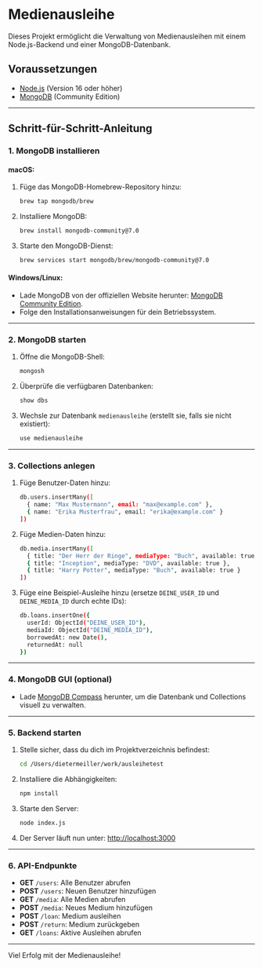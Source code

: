 # Medienausleihe

Dieses Projekt ermöglicht die Verwaltung von Medienausleihen mit einem Node.js-Backend und einer MongoDB-Datenbank.

## Voraussetzungen

- [Node.js](https://nodejs.org/) (Version 16 oder höher)
- [MongoDB](https://www.mongodb.com/) (Community Edition)

---

## Schritt-für-Schritt-Anleitung

### 1. MongoDB installieren

#### macOS:
1. Füge das MongoDB-Homebrew-Repository hinzu:
   ```bash
   brew tap mongodb/brew
   ```
2. Installiere MongoDB:
   ```bash
   brew install mongodb-community@7.0
   ```
3. Starte den MongoDB-Dienst:
   ```bash
   brew services start mongodb/brew/mongodb-community@7.0
   ```

#### Windows/Linux:
- Lade MongoDB von der offiziellen Website herunter: [MongoDB Community Edition](https://www.mongodb.com/try/download/community).
- Folge den Installationsanweisungen für dein Betriebssystem.

---

### 2. MongoDB starten

1. Öffne die MongoDB-Shell:
   ```bash
   mongosh
   ```
2. Überprüfe die verfügbaren Datenbanken:
   ```bash
   show dbs
   ```
3. Wechsle zur Datenbank `medienausleihe` (erstellt sie, falls sie nicht existiert):
   ```bash
   use medienausleihe
   ```

---

### 3. Collections anlegen

1. Füge Benutzer-Daten hinzu:
   ```bash
   db.users.insertMany([
     { name: "Max Mustermann", email: "max@example.com" },
     { name: "Erika Musterfrau", email: "erika@example.com" }
   ])
   ```
2. Füge Medien-Daten hinzu:
   ```bash
   db.media.insertMany([
     { title: "Der Herr der Ringe", mediaType: "Buch", available: true },
     { title: "Inception", mediaType: "DVD", available: true },
     { title: "Harry Potter", mediaType: "Buch", available: true }
   ])
   ```
3. Füge eine Beispiel-Ausleihe hinzu (ersetze `DEINE_USER_ID` und `DEINE_MEDIA_ID` durch echte IDs):
   ```bash
   db.loans.insertOne({
     userId: ObjectId("DEINE_USER_ID"),
     mediaId: ObjectId("DEINE_MEDIA_ID"),
     borrowedAt: new Date(),
     returnedAt: null
   })
   ```

---

### 4. MongoDB GUI (optional)

- Lade [MongoDB Compass](https://www.mongodb.com/try/download/compass) herunter, um die Datenbank und Collections visuell zu verwalten.

---

### 5. Backend starten

1. Stelle sicher, dass du dich im Projektverzeichnis befindest:
   ```bash
   cd /Users/dietermeiller/work/ausleihetest
   ```
2. Installiere die Abhängigkeiten:
   ```bash
   npm install
   ```
3. Starte den Server:
   ```bash
   node index.js
   ```
4. Der Server läuft nun unter: [http://localhost:3000](http://localhost:3000)

---

### 6. API-Endpunkte

- **GET** `/users`: Alle Benutzer abrufen
- **POST** `/users`: Neuen Benutzer hinzufügen
- **GET** `/media`: Alle Medien abrufen
- **POST** `/media`: Neues Medium hinzufügen
- **POST** `/loan`: Medium ausleihen
- **POST** `/return`: Medium zurückgeben
- **GET** `/loans`: Aktive Ausleihen abrufen

---

Viel Erfolg mit der Medienausleihe!

